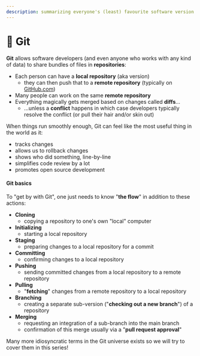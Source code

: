```yaml
---
description: summarizing everyone's (least) favourite software version control system
---
```


# 🐙 Git

**Git** allows software developers (and even anyone who works with any kind of data) to share bundles of files in **repositories**:

* Each person can have a **local repository** (aka version)
  * they can then push that to a **remote repository** (typically on [GitHub.com](https://www.github.com))
* Many people can work on the same **remote repository**
* Everything magically gets merged based on changes called **diffs**...
  * ...unless a **conflict** happens in which case developers typically resolve the conflict (or pull their hair and/or skin out)

When things run smoothly enough, Git can feel like the most useful thing in the world as it:

* tracks changes
* allows us to rollback changes
* shows who did something, line-by-line
* simplifies code review by a lot
* promotes open source development

#### Git basics

To "get by with Git", one just needs to know "**the flow**" in addition to these actions:

* **Cloning**
  * copying a repository to one's own "local" computer
* **Initializing**
  * starting a local repository
* **Staging**
  * preparing changes to a local repository for a commit
* **Committing**
  * confirming changes to a local repository
* **Pushing**
  * sending committed changes from a local repository to a remote repository
* **Pulling**
  * "**fetching**" changes from a remote repository to a local repository
* **Branching**
  * creating a separate sub-version ("**checking out a new branch**") of a repository
* **Merging**
  * requesting an integration of a sub-branch into the main branch
  * confirmation of this merge usually via a "**pull request approval**"

Many more idiosyncratic terms in the Git universe exists so we will try to cover them in this series!
